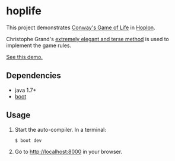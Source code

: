 # hoplife

This project demonstrates [Conway's Game of Life](http://en.wikipedia.org/wiki/Conway's_Game_of_Life) in [Hoplon][2].

Christophe Grand's [extremely elegant and terse method](http://clj-me.cgrand.net/2011/08/19/conways-game-of-life/) is used to implement the game rules.

[See this demo.](http://hoplon.github.io/demos/hoplife/)

## Dependencies

- java 1.7+
- [boot][1]

## Usage

1. Start the auto-compiler. In a terminal:

    ```bash
    $ boot dev
    ```

2. Go to [http://localhost:8000][3] in your browser.

[1]: https://github.com/boot-clj/boot
[2]: https://hoplon.io
[3]: http://localhost:8000

